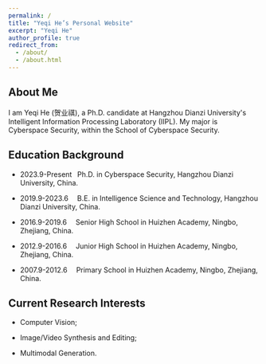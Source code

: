 ```yaml
---
permalink: /
title: "Yeqi He’s Personal Website"
excerpt: "Yeqi He"
author_profile: true
redirect_from: 
  - /about/
  - /about.html
---
```


About Me
------

I am Yeqi He (贺业祺), a Ph.D. candidate at Hangzhou Dianzi University's Intelligent Information Processing Laboratory (IIPL).​ My major is Cyberspace Security, within the School of Cyberspace Security.

Education Background
------

- 2023.9-Present &ensp;Ph.D. in Cyberspace Security, Hangzhou Dianzi University, China.

- 2019.9-2023.6  &ensp;&ensp;B.E. in Intelligence Science and Technology, Hangzhou Dianzi University, China.

- 2016.9-2019.6  &ensp;&ensp;Senior High School in Huizhen Academy, Ningbo, Zhejiang, China.

- 2012.9-2016.6  &ensp;&ensp;Junior High School in Huizhen Academy, Ningbo, Zhejiang, China.

- 2007.9-2012.6  &ensp;&ensp;Primary School in Huizhen Academy, Ningbo, Zhejiang, China.

Current Research Interests
------

- Computer Vision;

- Image/Video Synthesis and Editing;

- Multimodal Generation.

